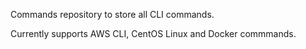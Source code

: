 Commands repository to store all CLI commands.

Currently supports AWS CLI, CentOS Linux and Docker commmands.
